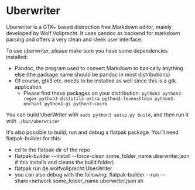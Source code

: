 Uberwriter
==========

Uberwriter is a GTK+ based distraction free Markdown editor, mainly developed by Wolf Vollprecht. It uses pandoc as backend for markdown parsing and offers a very clean and sleek user interface.

To use uberwriter, please make sure you have some dependencies installed:

- Pandoc, the program used to convert Markdown to basically anything else (the package name should be pandoc in most distributions)
- Of course, gtk3 etc. needs to be installed as well since this is a gtk application
  - Please find these packages on your distribution: `python3 python3-regex python3-distutils-extra python3-levenshtein python3-enchant python3-gi python3-cairo`

You can build UberWriter with `sudo python3 setup.py build`, 
and then run it with `./bin/uberwriter`

It's also possible to build, run and debug a flatpak package. You'll need flatpak-builder for this:

- cd to the flatpak dir of the repo
- flatpak-builder --install --force-clean some_folder_name uberwriter.json # this installs and cleans the build folder)
- flatpak run de.wolfvollprecht.UberWriter
- you can also debug with the following: flatpak-builder --run --share=network some_folder_name uberwriter.json sh
